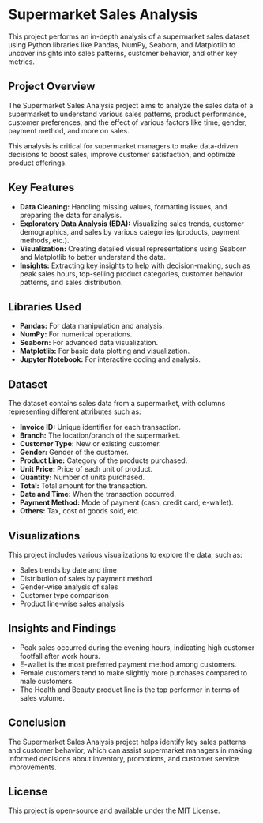 # Supermarket Sales Analysis
This project performs an in-depth analysis of a supermarket sales dataset using Python libraries like Pandas, NumPy, Seaborn, and Matplotlib to uncover insights into sales patterns, customer behavior, and other key metrics.

## Project Overview
The Supermarket Sales Analysis project aims to analyze the sales data of a supermarket to understand various sales patterns, product performance, customer preferences, and the effect of various factors like time, gender, payment method, and more on sales.

This analysis is critical for supermarket managers to make data-driven decisions to boost sales, improve customer satisfaction, and optimize product offerings.

## Key Features
- **Data Cleaning:** Handling missing values, formatting issues, and preparing the data for analysis.
- **Exploratory Data Analysis (EDA):** Visualizing sales trends, customer demographics, and sales by various categories (products, payment methods, etc.).
- **Visualization:** Creating detailed visual representations using Seaborn and Matplotlib to better understand the data.
- **Insights:** Extracting key insights to help with decision-making, such as peak sales hours, top-selling product categories, customer behavior patterns, and sales distribution.

## Libraries Used
- **Pandas:** For data manipulation and analysis.
- **NumPy:** For numerical operations.
- **Seaborn:** For advanced data visualization.
- **Matplotlib:** For basic data plotting and visualization.
- **Jupyter Notebook:** For interactive coding and analysis.

## Dataset
The dataset contains sales data from a supermarket, with columns representing different attributes such as:
- **Invoice ID:** Unique identifier for each transaction.
- **Branch:** The location/branch of the supermarket.
- **Customer Type:** New or existing customer.
- **Gender:** Gender of the customer.
- **Product Line:** Category of the products purchased.
- **Unit Price:** Price of each unit of product.
- **Quantity:** Number of units purchased.
- **Total:** Total amount for the transaction.
- **Date and Time:** When the transaction occurred.
- **Payment Method:** Mode of payment (cash, credit card, e-wallet).
- **Others:** Tax, cost of goods sold, etc.

## Visualizations
This project includes various visualizations to explore the data, such as:
- Sales trends by date and time
- Distribution of sales by payment method
- Gender-wise analysis of sales
- Customer type comparison
- Product line-wise sales analysis

## Insights and Findings
- Peak sales occurred during the evening hours, indicating high customer footfall after work hours.
- E-wallet is the most preferred payment method among customers.
- Female customers tend to make slightly more purchases compared to male customers.
- The Health and Beauty product line is the top performer in terms of sales volume.

## Conclusion
The Supermarket Sales Analysis project helps identify key sales patterns and customer behavior, which can assist supermarket managers in making informed decisions about inventory, promotions, and customer service improvements.

## License
This project is open-source and available under the MIT License.
